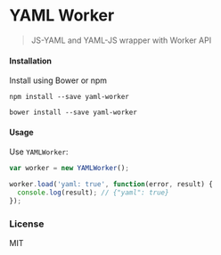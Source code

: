 # YAML Worker

> JS-YAML and YAML-JS wrapper with Worker API

#### Installation

Install using Bower or npm

```
npm install --save yaml-worker
```

```
bower install --save yaml-worker
```

#### Usage

Use `YAMLWorker`:

```js
var worker = new YAMLWorker();

worker.load('yaml: true', function(error, result) {
  console.log(result); // {"yaml": true}
});
```

### License
MIT
